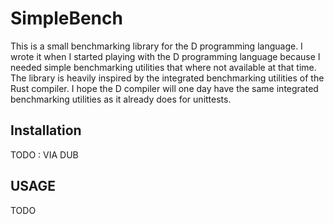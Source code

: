 # SimpleBench

This is a small benchmarking library for the D programming language. I wrote it when I started playing with the D programming language because I needed simple benchmarking utilities that where not available at that time.
The library is heavily inspired by the integrated benchmarking utilities of the Rust compiler. I hope the D compiler will one day have the same integrated benchmarking utilities as it already does for unittests.

## Installation

TODO : VIA DUB

## USAGE

TODO
